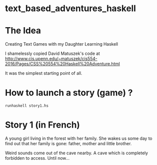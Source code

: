 # text_based_adventures_haskell


# The Idea
Creating Text Games with my Daughter
Learning Haskell

I shamelessly copied David Matuszek's code at http://www.cis.upenn.edu/~matuszek/cis554-2016/Pages/CSS%20554%20Haskell%20Adventure.html

It was the simplest starting point of all.

# How to launch a story (game) ?
```runhaskell story1.hs```

# Story 1 (in French)
A young girl living in the forest with her family. She wakes us some day to find out that her family is gone: father, mother and little brother.

Weird sounds come out of the cave nearby. A cave which is completely forbidden to access. Until now...
